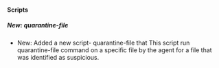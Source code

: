 
#### Scripts

##### New: quarantine-file

- New: Added a new script- quarantine-file that This script run quarantine-file command on a specific file by the agent for a file that was identified as suspicious.

